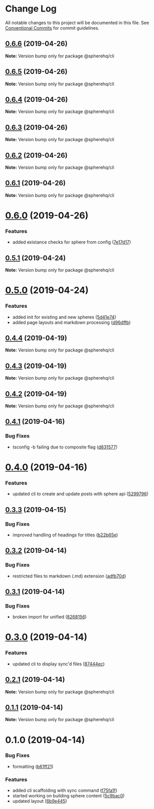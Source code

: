 # Change Log

All notable changes to this project will be documented in this file.
See [Conventional Commits](https://conventionalcommits.org) for commit guidelines.

## [0.6.6](https://github.com/spherehq/sphere/compare/@spherehq/cli@0.6.5...@spherehq/cli@0.6.6) (2019-04-26)

**Note:** Version bump only for package @spherehq/cli





## [0.6.5](https://github.com/spherehq/sphere/compare/@spherehq/cli@0.6.4...@spherehq/cli@0.6.5) (2019-04-26)

**Note:** Version bump only for package @spherehq/cli





## [0.6.4](https://github.com/spherehq/sphere/compare/@spherehq/cli@0.6.3...@spherehq/cli@0.6.4) (2019-04-26)

**Note:** Version bump only for package @spherehq/cli





## [0.6.3](https://github.com/spherehq/sphere/compare/@spherehq/cli@0.6.2...@spherehq/cli@0.6.3) (2019-04-26)

**Note:** Version bump only for package @spherehq/cli





## [0.6.2](https://github.com/spherehq/sphere/compare/@spherehq/cli@0.6.1...@spherehq/cli@0.6.2) (2019-04-26)

**Note:** Version bump only for package @spherehq/cli





## [0.6.1](https://github.com/spherehq/sphere/compare/@spherehq/cli@0.6.0...@spherehq/cli@0.6.1) (2019-04-26)

**Note:** Version bump only for package @spherehq/cli





# [0.6.0](https://github.com/spherehq/sphere/compare/@spherehq/cli@0.5.1...@spherehq/cli@0.6.0) (2019-04-26)


### Features

* added existance checks for sphere from config ([7e17d17](https://github.com/spherehq/sphere/commit/7e17d17))





## [0.5.1](https://github.com/spherehq/sphere/compare/@spherehq/cli@0.5.0...@spherehq/cli@0.5.1) (2019-04-24)

**Note:** Version bump only for package @spherehq/cli





# [0.5.0](https://github.com/spherehq/sphere/compare/@spherehq/cli@0.4.4...@spherehq/cli@0.5.0) (2019-04-24)


### Features

* added init for existing and new spheres ([5d41e74](https://github.com/spherehq/sphere/commit/5d41e74))
* added page layouts and markdown processing ([d96dffb](https://github.com/spherehq/sphere/commit/d96dffb))





## [0.4.4](https://github.com/spherehq/sphere/compare/@spherehq/cli@0.4.3...@spherehq/cli@0.4.4) (2019-04-19)

**Note:** Version bump only for package @spherehq/cli

## [0.4.3](https://github.com/spherehq/sphere/compare/@spherehq/cli@0.4.2...@spherehq/cli@0.4.3) (2019-04-19)

**Note:** Version bump only for package @spherehq/cli

## [0.4.2](https://github.com/spherehq/sphere/compare/@spherehq/cli@0.4.1...@spherehq/cli@0.4.2) (2019-04-19)

**Note:** Version bump only for package @spherehq/cli

## [0.4.1](https://github.com/spherehq/sphere/compare/@spherehq/cli@0.4.0...@spherehq/cli@0.4.1) (2019-04-16)

### Bug Fixes

- tsconfig -b failing due to composite flag ([d831577](https://github.com/spherehq/sphere/commit/d831577))

# [0.4.0](https://github.com/spherehq/sphere/compare/@spherehq/cli@0.3.3...@spherehq/cli@0.4.0) (2019-04-16)

### Features

- updated cli to create and update posts with sphere api ([5299796](https://github.com/spherehq/sphere/commit/5299796))

## [0.3.3](https://github.com/spherehq/sphere/compare/@spherehq/cli@0.3.2...@spherehq/cli@0.3.3) (2019-04-15)

### Bug Fixes

- improved handling of headings for titles ([b22b65e](https://github.com/spherehq/sphere/commit/b22b65e))

## [0.3.2](https://github.com/spherehq/sphere/compare/@spherehq/cli@0.3.1...@spherehq/cli@0.3.2) (2019-04-14)

### Bug Fixes

- restricted files to markdown (.md) extension ([adfb70d](https://github.com/spherehq/sphere/commit/adfb70d))

## [0.3.1](https://github.com/spherehq/sphere/compare/@spherehq/cli@0.3.0...@spherehq/cli@0.3.1) (2019-04-14)

### Bug Fixes

- broken import for unified ([8268156](https://github.com/spherehq/sphere/commit/8268156))

# [0.3.0](https://github.com/spherehq/sphere/compare/@spherehq/cli@0.2.1...@spherehq/cli@0.3.0) (2019-04-14)

### Features

- updated cli to display sync'd files ([87444ec](https://github.com/spherehq/sphere/commit/87444ec))

## [0.2.1](https://github.com/spherehq/sphere/compare/@spherehq/cli@0.1.1...@spherehq/cli@0.2.1) (2019-04-14)

**Note:** Version bump only for package @spherehq/cli

## [0.1.1](https://github.com/spherehq/sphere/compare/@spherehq/cli@0.1.0...@spherehq/cli@0.1.1) (2019-04-14)

**Note:** Version bump only for package @spherehq/cli

# 0.1.0 (2019-04-14)

### Bug Fixes

- formatting ([b61ff21](https://github.com/spherehq/sphere/commit/b61ff21))

### Features

- added cli scaffolding with sync command ([f75fa1f](https://github.com/spherehq/sphere/commit/f75fa1f))
- started working on building sphere content ([5c9bac0](https://github.com/spherehq/sphere/commit/5c9bac0))
- updated layout ([6b9e445](https://github.com/spherehq/sphere/commit/6b9e445))
